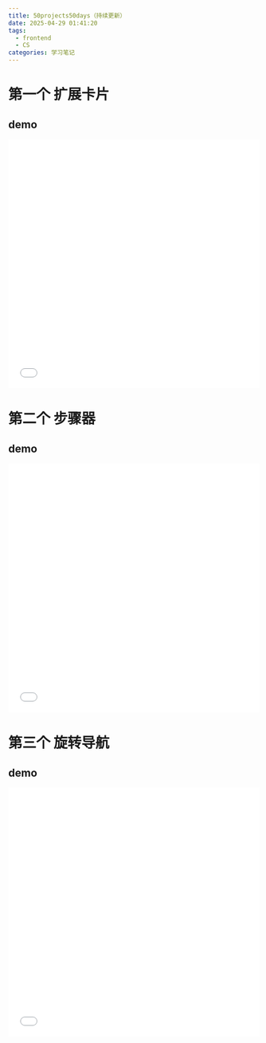 ```yaml
---
title: 50projects50days（持续更新）
date: 2025-04-29 01:41:20
tags:
  - frontend
  - CS
categories: 学习笔记
---
```

# 第一个 扩展卡片
## demo

<iframe src="/demo/50projects50days/1_expandcards/index.html"
        width="100%" height="500"
        frameborder="0"
        sandbox="allow-scripts allow-same-origin">
</iframe>

# 第二个 步骤器

## demo

<iframe src="/demo/50projects50days/2_step/index.html"
        width="100%" height="500"
        frameborder="0"
        sandbox="allow-scripts allow-same-origin">
</iframe>

# 第三个 旋转导航

## demo

<iframe src="/demo/50projects50days/3_rotating_navigation/index.html"
        width="100%" height="500"
        frameborder="0"
        sandbox="allow-scripts allow-same-origin">
</iframe>